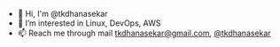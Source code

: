 - 👋 Hi, I'm @tkdhanasekar
- 🔭 I’m interested in Linux, DevOps, AWS
- 📫 Reach me through mail tkdhanasekar@gmail.com, [@tkdhanasekar](https://twitter.com/tkdhanasekar)
